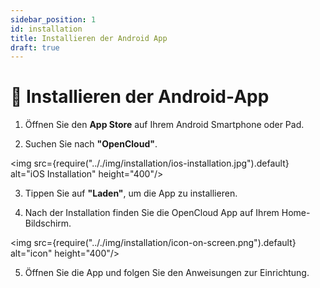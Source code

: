 ```yaml
---
sidebar_position: 1
id: installation
title: Installieren der Android App
draft: true
---
```


# 📱 Installieren der Android-App

1. Öffnen Sie den **App Store** auf Ihrem Android Smartphone oder Pad.

2. Suchen Sie nach **"OpenCloud"**.

<img src={require(".././img/installation/ios-installation.jpg").default} alt="iOS Installation" height="400"/>

3. Tippen Sie auf **"Laden"**, um die App zu installieren.

4. Nach der Installation finden Sie die OpenCloud App auf Ihrem Home-Bildschirm.

<img src={require(".././img/installation/icon-on-screen.png").default} alt="icon" height="400"/>

5. Öffnen Sie die App und folgen Sie den Anweisungen zur Einrichtung.
